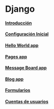# Django
#### [Introducción](docs/1_introduccion.md)
#### [Configuración Inicial](docs/2_configuracion_inicial.md)
#### [Hello World app](docs/3_hello_world_app.md)
#### [Pages app](docs/4_pages_app.md)
#### [Message Board app](docs/5_message_board_app.md)
#### [Blog app](docs/6_blog_app.md)
#### [Formularios](docs/7_formularios.md)
#### [Cuentas de usuarios](docs/8_cuentas_de_usuarios.md)